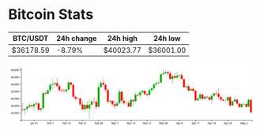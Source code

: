 # Bitcoin Stats

BTC/USDT|24h change|24h high|24h low|
|---|---|---|---|
|$36178.59|-8.79%|$40023.77|$36001.00|

<img src="./chart.svg">
